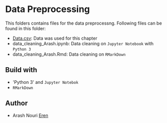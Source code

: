 # Data Preprocessing 

This folders contains files for the data preprocessng. Following files can be found in this folder:
* [Data.csv](https://www.superdatascience.com): Data was used for this chapter
* data_cleaning_Arash.ipynb: Data cleaning on `Jupyter Notebook` with `Python 3`
* data_cleaning_Arash.Rmd: Data cleaning on `RMarkDown`

## Build with

* 'Python 3' and `Jupyter Notebok`
* `RMarkDown`

## Author

* Arash Nouri [Eren](https://github.com/arasharn)
